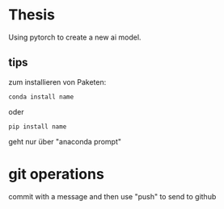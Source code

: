 # Thesis

Using pytorch to create a new ai model.


## tips

zum installieren von Paketen:

    conda install name

oder

    pip install name


geht nur über "anaconda prompt"


# git operations

commit with a message and then use "push" to send to github